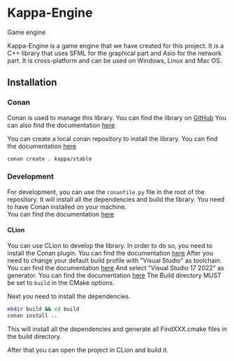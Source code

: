 # Kappa-Engine
Game engine

Kappa-Engine is a game engine that we have created for this project. It is a C++ library that uses SFML for the graphical part and Asio for the network part. It is cross-platform and can be used on Windows, Linux and Mac OS.

## Installation

### Conan

Conan is used to manage this library. You can find the library on [GitHub]()
You can also find the documentation [here]()

You can create a local conan repository to install the library. You can find the documentation [here](https://docs.conan.io/en/latest/reference/commands/creator/create.html)
```bash
conan create . kappa/stable
```


### Development

For development, you can use the `conanfile.py` file in the root of the repository. It will install all the dependencies and build the library.
You need to have Conan installed on your machine.  
You can find the documentation [here](https://docs.conan.io/en/latest/installation.html)

#### CLion

You can use CLion to develop the library. 
In order to do so, you need to install the Conan plugin. You can find the documentation [here](https://plugins.jetbrains.com/plugin/8575-conan)
After you need to change your default build profile with "Visual Studio" as toolchain. You can find the documentation [here](https://docs.conan.io/en/latest/integrations/build_system/cmake/cmake_generator.html#visual-studio)
And select "Visual Studio 17 2022" as generator. You can find the documentation [here](https://docs.conan.io/en/latest/integrations/build_system/cmake/cmake_generator.html#visual-studio)
The Build directory MUST be set to `build` in the CMake options.

Next you need to install the dependencies.
```bash
mkdir build && cd build
conan install ..
```
This will install all the dependencies and generate all FindXXX.cmake files in the build directory.

After that you can open the project in CLion and build it.